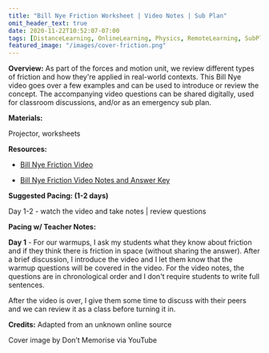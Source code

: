 ```yaml
---
title: "Bill Nye Friction Worksheet | Video Notes | Sub Plan"
omit_header_text: true
date: 2020-11-22T10:52:07-07:00
tags: [DistanceLearning, OnlineLearning, Physics, RemoteLearning, SubPlans, Video Notes, Worksheets]
featured_image: "/images/cover-friction.png"
---
```


**Overview:** As part of the forces and motion unit, we review different types of friction and how they're applied in real-world contexts. This Bill Nye video goes over a few examples and can be used to introduce or review the concept. The accompanying video questions can be shared digitally, used for classroom discussions, and/or as an emergency sub plan.

**Materials:**

Projector, worksheets

**Resources:**

- [Bill Nye Friction Video](https://www.dailymotion.com/video/x3jyuu2)

- [Bill Nye Friction Video Notes and Answer Key](/downloads/bill-nye-friction-ws-and-key.docx)

**Suggested Pacing: (1-2 days)**

Day 1-2 - watch the video and take notes | review questions

**Pacing w/ Teacher Notes:**

**Day 1** - For our warmups, I ask my students what they know about friction and if they think there is friction in space (without sharing the answer). After a brief discussion, I introduce the video and I let them know that the warmup questions will be covered in the video. For the video notes, the questions are in chronological order and I don't require students to write full sentences.

After the video is over, I give them some time to discuss with their peers and we can review it as a class before turning it in.

**Credits:** Adapted from an unknown online source

Cover image by Don’t Memorise via YouTube
